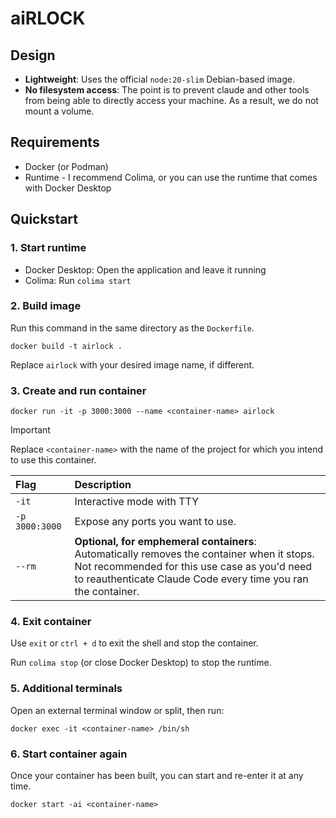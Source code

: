 # aiRLOCK

## Design

- **Lightweight**: Uses the official `node:20-slim` Debian-based image.
- **No filesystem access**: The point is to prevent claude and other tools from being able to directly access your machine.
  As a result, we do not mount a volume.

## Requirements

- Docker (or Podman)
- Runtime - I recommend Colima, or you can use the runtime that comes with Docker Desktop

## Quickstart

### 1. Start runtime

  - Docker Desktop: Open the application and leave it running
  - Colima: Run `colima start`
  
### 2. Build image

Run this command in the same directory as the `Dockerfile`.

`docker build -t airlock .`

Replace `airlock` with your desired image name, if different.

### 3. Create and run container

`docker run -it -p 3000:3000 --name <container-name> airlock`

> [!IMPORTANT]  
> Replace `<container-name>` with the name of the project for which you intend to use this container.

| Flag | Description |
| :--- | :---------- |
| `-it` | Interactive mode with TTY |
| `-p 3000:3000` | Expose any ports you want to use. |
| `--rm` | **Optional, for emphemeral containers**: Automatically removes the container when it stops. Not recommended for this use case as you'd need to reauthenticate Claude Code every time you ran the container. |

### 4. Exit container

Use `exit` or `ctrl + d` to exit the shell and stop the container.

Run `colima stop` (or close Docker Desktop) to stop the runtime.

### 5. Additional terminals

Open an external terminal window or split, then run:

`docker exec -it <container-name> /bin/sh`

### 6. Start container again

Once your container has been built, you can start and re-enter it at any time.

`docker start -ai <container-name>`
